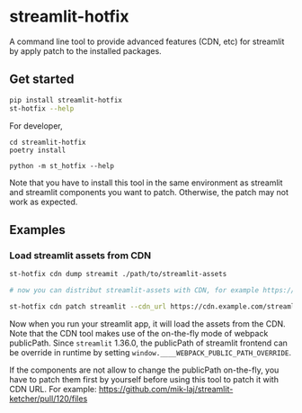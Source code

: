 # streamlit-hotfix
A command line tool to provide advanced features (CDN, etc) for streamlit by apply patch to the installed packages.

## Get started

```bash
pip install streamlit-hotfix
st-hotfix --help
```

For developer,

```
cd streamlit-hotfix
poetry install

python -m st_hotfix --help
```

Note that you have to install this tool in the same environment as streamlit and streamlit components you want to patch.
Otherwise, the patch may not work as expected.

## Examples

### Load streamlit assets from CDN


```bash
st-hotfix cdn dump streamit ./path/to/streamlit-assets

# now you can distribut streamlit-assets with CDN, for example https://cdn.example.com/streamlit

st-hotfix cdn patch streamlit --cdn_url https://cdn.example.com/streamlit
```
Now when you run your streamlit app, it will load the assets from the CDN.
Note that the CDN tool makes use of the on-the-fly mode of webpack publicPath. 
Since `streamlit` 1.36.0, the publicPath of streamlit frontend can be override in runtime by setting `window.____WEBPACK_PUBLIC_PATH_OVERRIDE`.

If the components are not allow to change the publicPath on-the-fly, 
you have to patch them first by yourself before using this tool to patch it with CDN URL.
For example: https://github.com/mik-laj/streamlit-ketcher/pull/120/files

